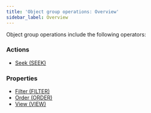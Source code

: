 ```yaml
---
title: 'Object group operations: Overview'
sidebar_label: Overview
---
```


Object group operations include the following operators:

### Actions

-   [Seek (SEEK)](Search_SEEK_.md)

### Properties

-   [Filter (FILTER)](Filter_FILTER_.md)
-   [Order (ORDER)](Order_ORDER_.md)
-   [View (VIEW)](View_VIEW_.md)
